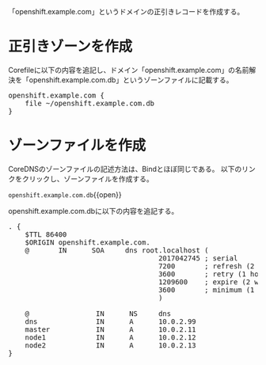 「openshift.example.com」というドメインの正引きレコードを作成する。

# 正引きゾーンを作成
Corefileに以下の内容を追記し、ドメイン「openshift.example.com」の名前解決を「openshift.example.com.db」というゾーンファイルに記載する。

<pre class="file" data-filename="Corefile" data-target="append">
openshift.example.com {
    file ~/openshift.example.com.db
}
</pre>

# ゾーンファイルを作成
CoreDNSのゾーンファイルの記述方法は、Bindとほぼ同じである。
以下のリンクをクリックし、ゾーンファイルを作成する。

`openshift.example.com.db`{{open}}

openshift.example.com.dbに以下の内容を追記する。

<pre class="file" data-filename="openshift.example.com.db" data-target="append">
. {
    $TTL 86400
    $ORIGIN openshift.example.com.
    @       IN      SOA     dns root.localhost (
                                    2017042745 ; serial
                                    7200       ; refresh (2 hours)
                                    3600       ; retry (1 hour)
                                    1209600    ; expire (2 weeks)
                                    3600       ; minimum (1 hour)
                                    )
                                    
    @                IN      NS     dns
    dns              IN      A      10.0.2.99
    master           IN      A      10.0.2.11
    node1            IN      A      10.0.2.12
    node2            IN      A      10.0.2.13
}
</pre>
